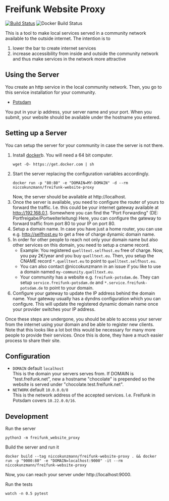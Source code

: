 Freifunk Website Proxy
======================

[![Build Status](https://travis-ci.org/niccokunzmann/freifunk-website-proxy.svg?branch=master)](https://travis-ci.org/niccokunzmann/freifunk-website-proxy)
![Docker Build Status](https://img.shields.io/docker/build/niccokunzmann/freifunk-website-proxy.svg)

This is a tool to make local services served in a community network available to the outside internet.
The intention is to
1. lower the bar to create internet services
2. increase accessibility from inside and outside the community network and thus make services in the network more attractive

Using the Server
----------------

You create an http service in the local community network.
Then, you go to this service installation for your community.
- [Potsdam][ffp]

You put in your ip address, your server name and your port.
When you submit, your website should be available under the hostname you entered.

Setting up a Server
-------------------

You can setup the server for your community in case the server is not there.
1. Install [docker](https://docs.docker.com/install)b.
   You will need a 64 bit computer.
   ```
   wget -O- https://get.docker.com | sh
   ```
2. Start the server replacing the configuration variables accordingly.
   ```
   docker run -p "80:80" -e "DOMAIN=MY-DOMAIN" -d --rm niccokunzmann/freifunk-website-proxy
   ```
   Now, the server should be available at http://localhost.
3. Once the server is available, you need to configure the router of yours to forward the traffic.
   I.e. this could be your internet gateway available at http://192.168.0.1.
   Somewhere you can find the "Port Forwarding" (DE: Portfreigabe/Portweiterleitung)
   Here, you can configure the gateway to forward traffic from port 80 to your IP on port 80.
4. Setup a domain name.
   In case you have just a home router, you can use e.g. http://selfhost.eu to get a free of charge dynamic domain name.
5. In order for other people to reach not only your domain name but also other services on this domain,
   you need to setup a cname record.
   - Example:
     You registered `quelltext.selfhost.eu` free of charge.
     Now, you pay 2€/year and you buy `quelltext.eu`.
     Then, you setup the CNAME record `*.quelltext.eu` to point to `quelltext.selfhost.eu`.
   - You can also contact @niccokunzmann in an issue if you like to use a domain named `my-community.quelltext.eu`.
   - Your community has a website e.g. `freifunk-potsdam.de`.
     They can setup `service.freifunk-potsdam.de` and `*.service.freifunk-potsdam.de` to point to your domain.
6. Configure your gateway to update the IP address behind the domain name.
   Your gateway usually has a dyndns configuration which you can configure.
   This will update the registered dynamic domain name once your provider switches your IP address.

Once these steps are undergone, you should be able to access your server from the internet using your domain and
be able to register new clients.
Note that this looks like a lot bot this would be necessary for many more people to provide their services.
Once this is done, they have a much easier process to share their site.

Configuration
-------------

- `DOMAIN` default `localhost`  
  This is the domain your servers serves from.
  If DOMAIN is "test.freifunk.net", new a hostname "chocolate" is prepended so the website is served under "chocolate.test.freifunk.net".
- `NETWORK` default `10.0.0.0/8`  
  This is the network address of the accepted services.
  I.e. Freifunk in Potsdam covers `10.22.0.0/16`.

Development
-----------


Run the server

    python3 -m freifunk_website_proxy

Build the server and run it 

    docker build --tag niccokunzmann/freifunk-website-proxy . && docker run -p "9000:80" -e "DOMAIN=localhost:9000" -it --rm niccokunzmann/freifunk-website-proxy

Now, you can reach your server under http://localhost:9000.

Run the tests

    watch -n 0.5 pytest

[ffp]: http://ffp.quelltext.eu
